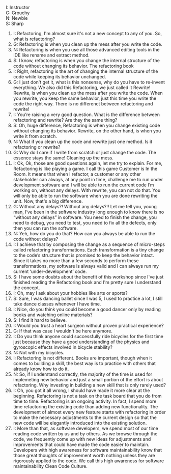 I: Instructor<br>
G: Grouchy<br>
N: Newbie<br>
S: Sharp<br>

1. I:
Refactoring, I'm almost sure it's not a new concept to any of you. So, what is refactoring?
1. G:
Refactoring is when you clean up the mess after you write the code.
1. N:
Refactoring is when you use all those advanced editing tools in the IDE like rename and extract method.
1. S:
I know, refactoring is when you change the internal structure of the code without changing its behavior.
The refactoring book
1. I:
Right, refactoring is the art of changing the internal structure of the code while keeping its behavior unchanged.
1. G:
I just don't get it, what is this nonsense, why do you have to re-invent everything. We also did this Refactoring, we just called it Rewrite!
Rewrite, is when you clean up the mess after you write the code.
When you rewrite, you keep the same behavior, just this time you write the code the right way.
There is no differenct between refactoring and rewrite!
1. I:
You’re raising a very good question. What is the difference between refactoring and rewrite? Are they the same thing?
1. S:
Oh, huge difference, Refactoring is when you change existing code without changing its behavior. Rewrite, on the other hand, is when you write it from scratch.
1. N:
What if you clean up the code and rewrite just one method. Is it refactoring or rewrite?
1. G:
Why do I care if I write from scratch or just change the code. The essence stays the same! Cleaning up the mess.
1. I:
Ok, Ok, those are good questions again, let me try to explain. 
For me, Refactoring is like playing a game. I call this game Customer is In the Room.
It means that when I refactor, a customer or any other stakeholder can always, at any point in time, challenge me to run under development software and I will be able to run the current code I’m working on, without any delays. 
With rewrite, you can not do that. You will only be able to run the software when you are done rewriting the unit. Now, that's a big difference.
1. G:
Without any delays?! Without any delays?!! Let me tell you, young man, I’ve been in the software industry long enough to know there is no “without any delays” in software. 
You need to finish the change, you need to debug, you need to test, you need to fix all the defects, only then you can run the software.
1. N:
Yeh, how do you do that? How can you always be able to run the code without delays?
1. I:
I achieve that by composing the change as a sequence of micro-steps called refactoring transformations. 
Each transformation is a tiny change to the code’s structure that is promised to keep the behavior intact. 
Since it takes no more than a few seconds to perform these transformations, my software is always valid and I can always run my current ‘under-development’ code.
1. S: I have some doubts about the benefit of this workshop since I've just finished reading the Refactoring book and I'm pretty sure I understand the concept.
1. I: Oh, may I ask about your hobbies like arts or sports?
1. S: Sure, I was dancing ballet since I was 5, I used to practice a lot, I still take dance classes whenever I have time.
1. I: Nice, do you think you could become a good dancer only by reading books and watching online materials?
1. S: I find it hard to believe.
1. I: Would you trust a heart surgeon without proven practical experience?
1. G: If that was case I wouldn't be here anymore.
1. I: Do you think anyone could successfully ride bicycles for the first time just because they have a good understanding of the physics and gyroscopic effects involved in bicycle stability?
1. N: Not with my bicycles.
1. I: Refactoring is not different. Books are important, though when it comes to building a skill, the best way is to practice with others that already know how to do it.
1. N: So, if I understand correctly, the majority of the time is used for implemeting new behavior and just a small portion of the effort is about refactoring. Why investing in building a new skill that is only rarely used?
1. I: Oh, you got it all wrong, I should have made it more clear at the beginning. Refactoring is not a task on the task board that you do from time to time. Refactoring is an ongoing activity. In fact, I spend more time refactoring the existing code than adding new functionality. The development of almost every new feature starts with refactoring in order to make the necessary adjustments to the current design so that the new code will be elegantly introduced into the existing solution.
1. I: More than that, as software developers, we spend most of our time reading code written by us and by others. As we browse through the code, we frequently come up with new ideas for adjustments and improvements that could have made the code easier to maintain. Developers with high awareness for software maintainability know that those great thoughts of improvement worth nothing unless they are rigorously applied to the code. We call this high awareness for software maintainability Clean Code Culture.
